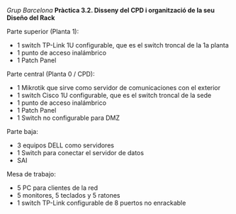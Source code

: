 *Grup Barcelona*
**Pràctica 3.2. Disseny del CPD i organització de la seu**
﻿**Diseño del Rack**

Parte superior (Planta 1):

- 1 switch TP-Link 1U configurable, que es el switch troncal de la 1a planta
- 1 punto de acceso inalámbrico
- 1 Patch Panel

Parte central (Planta 0 / CPD):

- 1 Mikrotik que sirve como servidor de comunicaciones con el exterior
- 1 switch Cisco 1U configurable, que es el switch troncal de la sede
- 1 punto de acceso inalámbrico
- 1 Patch Panel
- 1 Switch no configurable para DMZ

Parte baja:

- 3 equipos DELL como servidores
- 1 Switch para conectar el servidor de datos
- SAI

Mesa de trabajo:

- 5 PC para clientes de la red
- 5 monitores, 5 teclados y 5 ratones
- 1 switch TP-Link configurable de 8 puertos no enrackable







